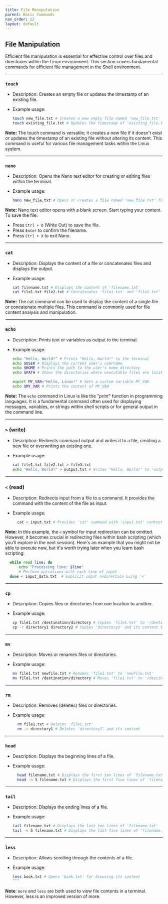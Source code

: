 ```yaml
---
title: File Manipulation
parent: Basic Commands
nav_order: 22
layout: default
---
```


## File Manipulation

Efficient file manipulation is essential for effective control over files and directories within the Linux environment. This section covers fundamental commands for efficient file management in the Shell environment.

---

### `touch`

- Description: Creates an empty file or updates the timestamp of an existing file.

- Example usage:

  ```bash
  touch new_file.txt # Creates a new empty file named 'new_file.txt'
  touch existing_file.txt # Updates the timestamp of 'existing_file.txt'
  ```

**Note:** The touch command is versatile; it creates a new file if it doesn't exist or updates the timestamp of an existing file without altering its content. This command is useful for various file management tasks within the Linux system.

<!-- **Note**: A timestamp in computing refers to a record of when a file was last accessed or modified. -->

---

### `nano`

- Description: Opens the Nano text editor for creating or editing files within the terminal.

- Example usage:

  ```bash
  nano new_file.txt # Opens or creates a file named 'new_file.txt' for editing
  ```

**Note:** Nano text editor opens with a blank screen. Start typing your content. To save the file:

- Press `Ctrl + O` (Write Out) to save the file.
- Press `Enter` to confirm the filename.
- Press `Ctrl + X` to exit Nano.

---

### `cat`

- Description: Displays the content of a file or concatenates files and displays the output.

- Example usage:

  ```bash
  cat filename.txt # Displays the content of 'filename.txt'
  cat file1.txt file2.txt # Concatenates 'file1.txt' and 'file2.txt' and displays the output
  ```

**Note:** The cat command can be used to display the content of a single file or concatenate multiple files. This command is commonly used for file content analysis and manipulation.

---

### `echo`

- Description: Prints text or variables as output to the terminal.

- Example usage:

  ```bash
  echo "Hello, World!" # Prints "Hello, World!" to the terminal
  echo $USER # Displays the current user's username
  echo $HOME # Prints the path to the user's home directory
  echo $PATH # Shows the directories where executable files are located.

  export MY_VAR="Hello, Linux!" # Sets a custom variable MY_VAR
  echo $MY_VAR # Prints the content of MY_VAR
  ```

**Note:** The `echo` command in Linux is like the "_print_" function in programming languages. It is a fundamental command often used for displaying messages, variables, or strings within shell scripts or for general output in the command line.

---

### `>` (write)

- Description: Redirects command output and writes it to a file, creating a new file or overwriting an existing one.

- Example usage:

  ```bash
  cat file1.txt file2.txt > file3.txt
  echo "Hello, World!" > output.txt # Writes "Hello, World!" to 'output.txt'
  ```

---

### `<` (read)

- Description: Redirects input from a file to a command. It provides the command with the content of the file as input.

- Example usage:

  ```bash
    cat < input.txt # Provides 'cat' command with 'input.txt' content as input
  ```

**Note:** In this example, the `<` symbol for input redirection can be omitted. However, it becomes crucial in redirecting files within bash scripting (which you'll explore in the next session). Here's an example that you might not be able to execute now, but it's worth trying later when you learn bash scripting:

```bash
  while read line; do
      echo "Processing line: $line"
      # Perform operations with each line of input
  done < input_data.txt  # Explicit input redirection using '<'
```

---

### `cp`

- Description: Copies files or directories from one location to another.

- Example usage:

  ```bash
  cp file1.txt /destination/directory # Copies 'file1.txt' to '/destination/directory'
  cp -r directory1 directory2 # Copies 'directory1' and its content to 'directory2'
  ```

---

### `mv`

- Description: Moves or renames files or directories.

- Example usage:

  ```bash
  mv file1.txt newfile.txt # Renames 'file1.txt' to 'newfile.txt'
  mv file1.txt /destination/directory # Moves 'file1.txt' to '/destination/directory'
  ```

---

### `rm`

- Description: Removes (deletes) files or directories.

- Example usage:

  ```bash
    rm file1.txt # Deletes 'file1.txt'
    rm -r directory1 # Deletes 'directory1' and its content
  ```

---

### `head`

- Description: Displays the beginning lines of a file.

- Example usage:

  ```bash
    head filename.txt # Displays the first ten lines of 'filename.txt'
    head -n 5 filename.txt # Displays the first five lines of 'filename.txt'
  ```

---

### `tail`

- Description: Displays the ending lines of a file.

- Example usage:

  ```bash
  tail filename.txt # Displays the last ten lines of 'filename.txt'
  tail -n 5 filename.txt # Displays the last five lines of 'filename.txt'
  ```

<!-- ---

### `diff`

- Description: Compares two files line by line and displays the differences between them.

- Example usage:

  ```bash
    diff file1.txt file2.txt # Compares contents of file1.txt and file2.txt and displays differences
  ``` -->

---

### `less`

- Description: Allows scrolling through the contents of a file.

- Example usage:

  ````bash
  less book.txt # Opens 'book.txt' for browsing its content
  ```
  ````

**Note**: `more` and `less` are both used to view file contents in a terminal. However, less is an improved version of more.

<!-- ### ``

- Description:

- Example usage:

  ````bash

  ```
  ```` -->

<!-- to-do
- add tree command
- more details on diff command and how to read its output
- -->
